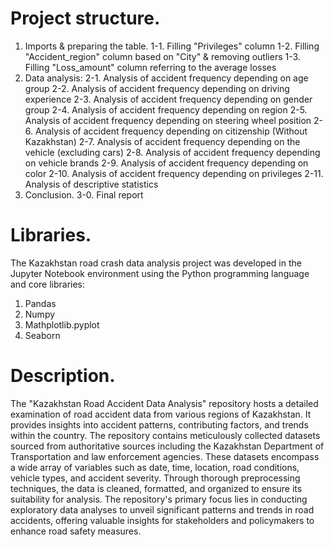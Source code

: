 # Project structure.
1. Imports & preparing the table.
    1-1. Filling "Privileges" column
    1-2. Filling "Accident_region" column based on "City" & removing outliers
    1-3. Filling "Loss_amount" column referring to the average losses
2. Data analysis:
    2-1. Analysis of accident frequency depending on age group
    2-2. Analysis of accident frequency depending on driving experience
    2-3. Analysis of accident frequency depending on gender group
    2-4. Analysis of accident frequency depending on region
    2-5. Analysis of accident frequency depending on steering wheel position
    2-6. Analysis of accident frequency depending on citizenship (Without Kazakhstan)
    2-7. Analysis of accident frequency depending on the vehicle (excluding cars)
    2-8. Analysis of accident frequency depending on vehicle brands
    2-9. Analysis of accident frequency depending on color
    2-10. Analysis of accident frequency depending on privileges
    2-11. Analysis of descriptive statistics
3. Conclusion.
    3-0. Final report 

# Libraries.
The Kazakhstan road crash data analysis project was developed in the Jupyter Notebook environment using the Python programming language and core libraries:
1. Pandas
2. Numpy
3. Mathplotlib.pyplot
4. Seaborn

# Description.
The "Kazakhstan Road Accident Data Analysis" repository hosts a detailed examination of road accident data from various regions of Kazakhstan. It provides insights into accident patterns, contributing factors, and trends within the country. The repository contains meticulously collected datasets sourced from authoritative sources including the Kazakhstan Department of Transportation and law enforcement agencies. These datasets encompass a wide array of variables such as date, time, location, road conditions, vehicle types, and accident severity. Through thorough preprocessing techniques, the data is cleaned, formatted, and organized to ensure its suitability for analysis. The repository's primary focus lies in conducting exploratory data analyses to unveil significant patterns and trends in road accidents, offering valuable insights for stakeholders and policymakers to enhance road safety measures.